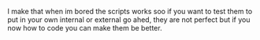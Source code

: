 I make that when im bored the scripts works soo if you want to test them to put in your own internal or external go ahed,
they are not perfect but if you now how to code you can make them be better.
